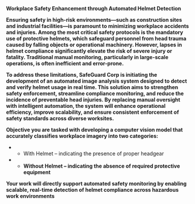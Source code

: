 
**Workplace Safety Enhancement through Automated Helmet Detection**

**Ensuring safety in high-risk environments—such as construction sites and industrial facilities—is paramount to minimizing workplace accidents and injuries. Among the most critical safety protocols is the mandatory use of protective helmets, which safeguard personnel from head trauma caused by falling objects or operational machinery. However, lapses in helmet compliance significantly elevate the risk of severe injury or fatality. Traditional manual monitoring, particularly in large-scale operations, is often inefficient and error-prone.**

**To address these limitations, SafeGuard Corp is initiating the development of an automated image analysis system designed to detect and verify helmet usage in real time. This solution aims to strengthen safety enforcement, streamline compliance monitoring, and reduce the incidence of preventable head injuries. By replacing manual oversight with intelligent automation, the system will enhance operational efficiency, improve scalability, and ensure consistent enforcement of safety standards across diverse worksites.**

****Objective you are tasked with developing a computer vision model that accurately classifies workplace imagery into two categories:****

* *   With Helmet – indicating the presence of proper headgear
   
* *   ****Without Helmet – indicating the absence of required protective equipment****
      

****Your work will directly support automated safety monitoring by enabling scalable, real-time detection of helmet compliance across hazardous work environments****
